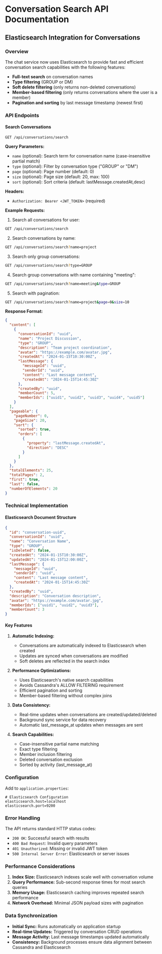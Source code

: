 # Conversation Search API Documentation

## Elasticsearch Integration for Conversations

### Overview
The chat service now uses Elasticsearch to provide fast and efficient conversation search capabilities with the following features:

- **Full-text search** on conversation names
- **Type filtering** (GROUP or DM)
- **Soft delete filtering** (only returns non-deleted conversations)
- **Member-based filtering** (only returns conversations where the user is a member)
- **Pagination and sorting** by last message timestamp (newest first)

### API Endpoints

#### Search Conversations
```
GET /api/conversations/search
```

**Query Parameters:**
- `name` (optional): Search term for conversation name (case-insensitive partial match)
- `type` (optional): Filter by conversation type ("GROUP" or "DM")
- `page` (optional): Page number (default: 0)
- `size` (optional): Page size (default: 20, max: 100)
- `sort` (optional): Sort criteria (default: lastMessage.createdAt,desc)

**Headers:**
- `Authorization: Bearer <JWT_TOKEN>` (required)

**Example Requests:**

1. Search all conversations for user:
```bash
GET /api/conversations/search
```

2. Search conversations by name:
```bash
GET /api/conversations/search?name=project
```

3. Search only group conversations:
```bash
GET /api/conversations/search?type=GROUP
```

4. Search group conversations with name containing "meeting":
```bash
GET /api/conversations/search?name=meeting&type=GROUP
```

5. Search with pagination:
```bash
GET /api/conversations/search?name=project&page=0&size=10
```

**Response Format:**
```json
{
  "content": [
    {
      "conversationId": "uuid",
      "name": "Project Discussion",
      "type": "GROUP",
      "description": "Team project coordination",
      "avatar": "https://example.com/avatar.jpg",
      "createdAt": "2024-01-15T10:30:00Z",
      "lastMessage": {
        "messageId": "uuid",
        "senderId": "uuid",
        "content": "Last message content",
        "createdAt": "2024-01-15T14:45:30Z"
      },
      "createdBy": "uuid",
      "memberCount": 5,
      "memberIds": ["uuid1", "uuid2", "uuid3", "uuid4", "uuid5"]
    }
  ],
  "pageable": {
    "pageNumber": 0,
    "pageSize": 20,
    "sort": {
      "sorted": true,
      "orders": [
        {
          "property": "lastMessage.createdAt",
          "direction": "DESC"
        }
      ]
    }
  },
  "totalElements": 25,
  "totalPages": 2,
  "first": true,
  "last": false,
  "numberOfElements": 20
}
```

### Technical Implementation

#### Elasticsearch Document Structure
```json
{
  "id": "conversation-uuid",
  "conversationId": "uuid",
  "name": "Conversation Name",
  "type": "GROUP",
  "isDeleted": false,
  "createdAt": "2024-01-15T10:30:00Z",
  "updatedAt": "2024-01-15T12:00:00Z",
  "lastMessage": {
    "messageId": "uuid",
    "senderId": "uuid", 
    "content": "Last message content",
    "createdAt": "2024-01-15T14:45:30Z"
  },
  "createdBy": "uuid",
  "description": "Conversation description",
  "avatar": "https://example.com/avatar.jpg",
  "memberIds": ["uuid1", "uuid2", "uuid3"],
  "memberCount": 3
}
```

#### Key Features

1. **Automatic Indexing:**
   - Conversations are automatically indexed to Elasticsearch when created
   - Updates are synced when conversations are modified
   - Soft deletes are reflected in the search index

2. **Performance Optimizations:**
   - Uses Elasticsearch's native search capabilities
   - Avoids Cassandra's ALLOW FILTERING requirement
   - Efficient pagination and sorting
   - Member-based filtering without complex joins

3. **Data Consistency:**
   - Real-time updates when conversations are created/updated/deleted
   - Background sync service for data recovery
   - Automatic last_message_at updates when messages are sent

4. **Search Capabilities:**
   - Case-insensitive partial name matching
   - Exact type filtering
   - Member inclusion filtering
   - Deleted conversation exclusion
   - Sorted by activity (last_message_at)

### Configuration

Add to `application.properties`:
```properties
# Elasticsearch Configuration
elasticsearch.host=localhost
elasticsearch.port=9200
```

### Error Handling

The API returns standard HTTP status codes:
- `200 OK`: Successful search with results
- `400 Bad Request`: Invalid query parameters
- `401 Unauthorized`: Missing or invalid JWT token
- `500 Internal Server Error`: Elasticsearch or server issues

### Performance Considerations

1. **Index Size:** Elasticsearch indexes scale well with conversation volume
2. **Query Performance:** Sub-second response times for most search queries
3. **Memory Usage:** Elasticsearch caching improves repeated search performance
4. **Network Overhead:** Minimal JSON payload sizes with pagination

### Data Synchronization

- **Initial Sync:** Runs automatically on application startup
- **Real-time Updates:** Triggered by conversation CRUD operations
- **Message Activity:** Last message timestamps updated automatically
- **Consistency:** Background processes ensure data alignment between Cassandra and Elasticsearch
